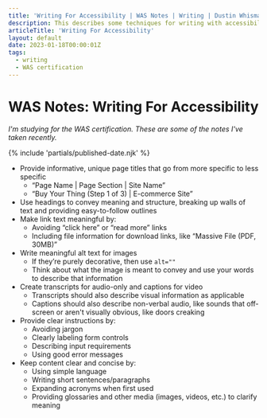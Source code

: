 ```yaml
---
title: 'Writing For Accessibility | WAS Notes | Writing | Dustin Whisman'
description: This describes some techniques for writing with accessibility in mind, with the key takeaway being to keep things simple and orderly.
articleTitle: 'Writing For Accessibility'
layout: default
date: 2023-01-18T00:00:01Z
tags:
  - writing
  - WAS certification
---
```


# WAS Notes: Writing For Accessibility

_I'm studying for the WAS certification. These are some of the notes I've taken recently._

{% include 'partials/published-date.njk' %}

- Provide informative, unique page titles that go from more specific to less specific
  - “Page Name | Page Section | Site Name”
  - “Buy Your Thing (Step 1 of 3) | E-commerce Site”
- Use headings to convey meaning and structure, breaking up walls of text and providing easy-to-follow outlines
- Make link text meaningful by:
  - Avoiding “click here” or “read more” links
  - Including file information for download links, like “Massive File (PDF, 30MB)”
- Write meaningful alt text for images
  - If they’re purely decorative, then use `alt=""`
  - Think about what the image is meant to convey and use your words to describe that information
- Create transcripts for audio-only and captions for video
  - Transcripts should also describe visual information as applicable
  - Captions should also describe non-verbal audio, like sounds that off-screen or aren't visually obvious, like doors creaking
- Provide clear instructions by:
  - Avoiding jargon
  - Clearly labeling form controls
  - Describing input requirements
  - Using good error messages
- Keep content clear and concise by:
  - Using simple language
  - Writing short sentences/paragraphs
  - Expanding acronyms when first used
  - Providing glossaries and other media (images, videos, etc.) to clarify meaning
